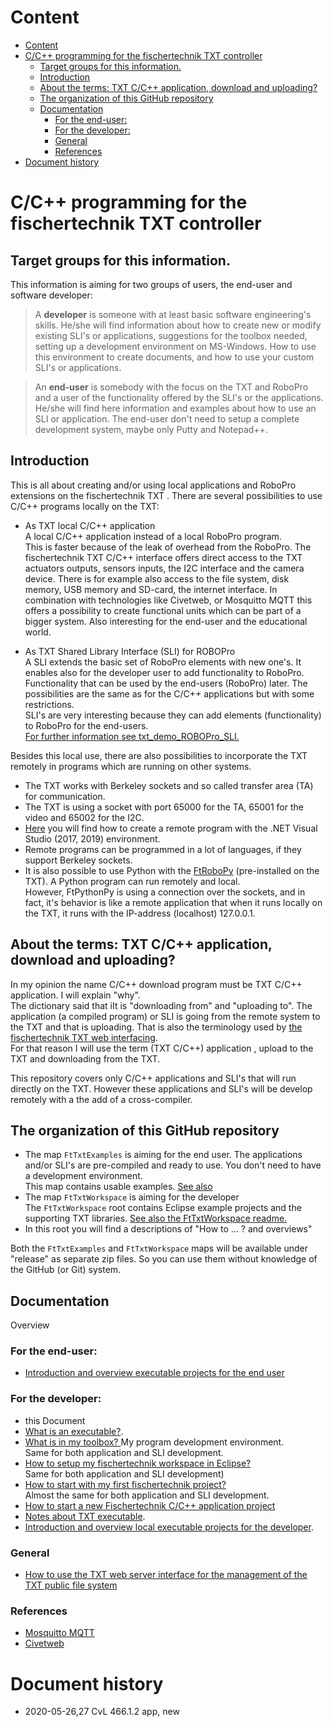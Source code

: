# Content
<!-- TOC depthFrom:1 depthTo:6 withLinks:1 updateOnSave:1 orderedList:0 -->

- [Content](#content)
- [C/C++ programming for the fischertechnik TXT controller](#cc-programming-for-the-fischertechnik-txt-controller)
	- [Target groups for this information.](#target-groups-for-this-information)
	- [Introduction](#introduction)
	- [About the terms: TXT C/C++ application,  download and uploading?](#about-the-terms-txt-cc-application-download-and-uploading)
	- [The organization of this GitHub repository](#the-organization-of-this-github-repository)
	- [Documentation](#documentation)
		- [For the end-user:](#for-the-end-user)
		- [For the developer:](#for-the-developer)
		- [General](#general)
		- [References](#references)
- [Document history](#document-history)

<!-- /TOC -->
# C/C++ programming for the fischertechnik TXT controller

## Target groups for this information.
This information is aiming for two groups of users, the end-user and software developer:<br/>
>  A **developer** is someone with at least basic software engineering's skills. He/she will find information about how to create new or modify existing SLI's or applications, suggestions for the toolbox needed, setting up a development environment on MS-Windows. How to use this environment to create documents, and how to use your custom SLI's or applications.

> An **end-user** is somebody with the focus on the TXT and RoboPro and a user of the functionality offered by the SLI's or the applications. He/she will find here information and examples about how to use an SLI or application. The end-user don't need to setup a complete development system, maybe only Putty and Notepad++.

## Introduction
This is all about creating and/or using local applications and RoboPro extensions on the fischertechnik TXT .
There are several possibilities to use C/C++ programs locally on the TXT:

- As TXT local C/C++ application<br/>
A local C/C++ application instead of a local RoboPro program.<br/>
This is faster because of the leak of overhead from the RoboPro. The fischertechnik TXT C/C++ interface offers direct access to the TXT actuators outputs, sensors inputs, the I2C interface and the camera device.
There is for example also access to the file system, disk memory, USB memory and SD-card, the internet interface.
 In combination with technologies like Civetweb, or Mosquitto MQTT this offers a possibility to create functional units which can be part of a bigger system. Also interesting for the end-user and the educational world.

- As TXT Shared Library Interface (SLI) for ROBOPro<br/>
A SLI extends the basic set of RoboPro elements with new one's.
It enables also for the developer user to add functionality to RoboPro. Functionality that can be used by the end-users (RoboPro) later.
The possibilities are the same as for the C/C++ applications but with some restrictions.<br/>
SLI's are very interesting because they can add elements (functionality) to RoboPro for the end-users.<br/>
	[For further information see txt_demo_ROBOPro_SLI.](https://github.com/fischertechnik/txt_demo_ROBOPro_SLI) 

Besides this local use, there are also possibilities to incorporate the TXT remotely in programs which are running on other systems.
- The TXT works with Berkeley sockets and so called transfer area (TA) for communication.
- The TXT is using a socket with port 65000 for the TA, 65001 for the video and 65002 for the I2C.
- [Here](https://github.com/fischertechnik/txt_demo_c_online) you will find how to create a remote program with the .NET Visual Studio (2017, 2019) environment.
- Remote programs can be programmed in a lot of languages, if they support Berkeley sockets. 
- It is also possible to use Python with the [FtRoboPy](https://github.com/ftrobopy/ftrobopy) (pre-installed on the TXT). A Python program can run remotely and local.<br/>
 However, FtPythonPy is using a connection over the sockets, and in fact, it's behavior is like a remote application that when it runs locally on the TXT, it runs with the IP-address (localhost) 127.0.0.1.

## About the terms: TXT C/C++ application,  download and uploading?
In my opinion the name C/C++ download program must be TXT C/C++ application. I will explain "why".<br/>
The dictionary said that iIt is "downloading from" and "uploading to". The application (a compiled program) or SLI is going from the remote system to the TXT and that is uploading. That is also the terminology used by [the fischertechnik TXT web interfacing](./HowToUseTxtWeb.md).<br/>
For that reason I will use the term (TXT C/C++) application , upload to the TXT and downloading from the TXT.<br/>

This repository covers only C/C++ applications and SLI's that will run directly on the TXT. However these applications and SLI's will be develop remotely with a the add of a cross-compiler.

## The organization of this GitHub repository
- The map `FtTxtExamples` is aiming for the end user.
   The applications and/or SLI's are pre-compiled and ready to use. You don't need to have a development environment.<br/>
  This map contains usable examples. [See also](./FtTxtExamples/README.md)
- The map `FtTxtWorkspace` is aiming for the developer<br/>
The  `FtTxtWorkspace` root contains Eclipse example projects and the supporting TXT libraries. [See also the FtTxtWorkspace readme.](./FtTxtWorkspace/README.md)
- In this root you will find a descriptions of "How to ... ? and overviews"

Both the `FtTxtExamples` and `FtTxtWorkspace` maps will be available under "release" as separate zip files. So you can use them without knowledge of the GitHub (or Git) system. 

## Documentation
Overview <a id="overview"></a>

### For the end-user:
- [Introduction and overview executable projects for the end user](./FtTxtExamples/README.md)

### For the developer:
- this Document
- [What is an executable?](app.md).
- [What is in my toolbox? ](WhichToolsYouNeed.md) My program development environment.<br/>
  Same for both application and SLI development.
- [How to setup my fischertechnik workspace in Eclipse?](HowToStartWithFtTxtWorkspace.md)<br/>
  Same for both application and SLI development)
- [How to start with my first fischertechnik project?](HowToStartMyFirstProject.md)<br/>
  Almost the same for both application and SLI development.
- [How to start a new Fischertechnik C/C++ application project](./ProjectSetUp.md)
- [Notes about TXT executable](./notes_app.md).
- [Introduction and overview local executable projects for the developer](./FtTxtWorkspace/README.md).
 
### General
- [How to use the TXT web server interface for the management of the TXT public file system](./HowToUseTxtWeb.md)

### References
- [Mosquitto MQTT](https://mosquitto.org/)
- [Civetweb](https://github.com/civetweb/civetweb)

# Document history 
- 2020-05-26,27 CvL 466.1.2 app, new
